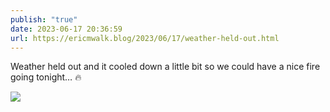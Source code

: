 ```yaml
---
publish: "true"
date: 2023-06-17 20:36:59
url: https://ericmwalk.blog/2023/06/17/weather-held-out.html
---
```


Weather held out and it cooled down a little bit so we could have a nice fire going tonight… 🔥

![](https://ericmwalk.blog/uploads/2023/3a7ef2ecbb.jpg)